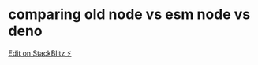 # comparing old node vs esm node vs deno

[Edit on StackBlitz ⚡️](https://stackblitz.com/edit/node-p2rxuf)
